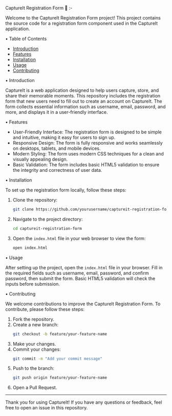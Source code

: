 CaptureIt Registration Form 📃 :-


Welcome to the CaptureIt Registration Form project! This project contains the source code for a registration form component used in the CaptureIt application.

• Table of Contents
  - [Introduction](#introduction)
  - [Features](#features)
  - [Installation](#installation)
  - [Usage](#usage)
  - [Contributing](#contributing)

• Introduction

CaptureIt is a web application designed to help users capture, store, and share their memorable moments. This repository includes the registration form that new users need to fill out to create an account on CaptureIt. The form collects essential information such as username, email, password, and more, and displays it in a user-friendly interface.

• Features

- User-Friendly Interface: The registration form is designed to be simple and intuitive, making it easy for users to sign up.
- Responsive Design: The form is fully responsive and works seamlessly on desktops, tablets, and mobile devices.
- Modern Styling: The form uses modern CSS techniques for a clean and visually appealing design.
- Basic Validation: The form includes basic HTML5 validation to ensure the integrity and correctness of user data.

• Installation

To set up the registration form locally, follow these steps:

1. Clone the repository:
    ```sh
    git clone https://github.com/yourusername/captureit-registration-form.git
    ```

2. Navigate to the project directory:
    ```sh
    cd captureit-registration-form
    ```

3. Open the `index.html` file in your web browser to view the form:
    ```sh
    open index.html
    ```

• Usage

After setting up the project, open the `index.html` file in your browser. Fill in the required fields such as username, email, password, and confirm password, then submit the form. Basic HTML5 validation will check the inputs before submission.

• Contributing

We welcome contributions to improve the CaptureIt Registration Form. To contribute, please follow these steps:

1. Fork the repository.
2. Create a new branch:
    ```sh
    git checkout -b feature/your-feature-name
    ```
3. Make your changes.
4. Commit your changes:
    ```sh
    git commit -m "Add your commit message"
    ```
5. Push to the branch:
    ```sh
    git push origin feature/your-feature-name
    ```
6. Open a Pull Request.

---

Thank you for using CaptureIt! If you have any questions or feedback, feel free to open an issue in this repository.